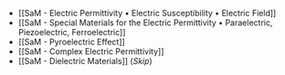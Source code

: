 - [[SaM - Electric Permittivity • Electric Susceptibility • Electric Field]]
- [[SaM - Special Materials for the Electric Permittivity • Paraelectric, Piezoelectric, Ferroelectric]]
- [[SaM - Pyroelectric Effect]]
- [[SaM - Complex Electric Permittivity]]
- [[SaM - Dielectric Materials]] (*Skip*)
